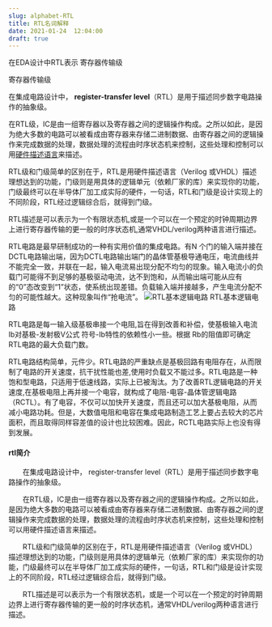 ```yaml
---
slug: alphabet-RTL
title: RTL名词解释
date: 2021-01-24  12:04:00
draft: true
---
```


在EDA设计中RTL表示 寄存器传输级

寄存器传输级

在集成电路设计中， **register-transfer level**（RTL）是用于描述同步数字电路操作的抽象级。

在RTL级，IC是由一组寄存器以及寄存器之间的逻辑操作构成。之所以如此，是因为绝大多数的电路可以被看成由寄存器来存储二进制数据、由寄存器之间的逻辑操作来完成数据的处理，数据处理的流程由时序状态机来控制，这些处理和控制可以用[硬件描述语言](https://baike.baidu.com/item/硬件描述语言)来描述。

RTL级和门级简单的区别在于，RTL是用硬件描述语言（Verilog 或VHDL）描述理想达到的功能，门级则是用具体的逻辑单元（依赖厂家的库）来实现你的功能，门级最终可以在半导体厂加工成实际的硬件，一句话，RTL和门级是设计实现上的不同阶段，RTL经过逻辑综合后，就得到门级。

RTL描述是可以表示为一个有限状态机,或是一个可以在一个预定的时钟周期边界上进行寄存器传输的更一般的时序状态机,通常VHDL/verilog两种语言进行描述。

RTL电路是最早研制成功的一种有实用价值的集成电路。有N 个门的输入端并接在DCTL电路输出端，因为DCTL电路输出端门的晶体管基极导通电压，电流曲线并不能完全一致，并联在一起，输入电流易出现分配不均匀的现象。输入电流小的负载门可能得不到足够的基极驱动电流，达不到饱和，从而输出端可能从应有的“0”态改变到“1”状态，使系统出现差错。负载输入端并接越多，产生电流分配不匀的可能性越大。这种现象叫作“抢电流”。
![RTL基本逻辑电路](https://tva1.sinaimg.cn/large/0081Kckwgy1gmbqgqw7jnj306404gt8l.jpg)
RTL基本逻辑电路

RTL电路是每一输入级基极串接一个电阻,旨在得到改善和补偿，使基极输入电流 Ib对基极-发射极V公式 符号-Ib特性的依赖性小一些。根据 Rb的阻值即可确定RTL电路的最大负载门数。

RTL电路结构简单，元件少。RTL电路的严重缺点是基极回路有电阻存在，从而限制了电路的开关速度，抗干扰性能也差,使用时负载又不能过多。RTL电路是一种饱和型电路，只适用于低速线路，实际上已被淘汰。为了改善RTL逻辑电路的开关速度,在基极电阻上再并接一个电容，就构成了电阻-电容-晶体管逻辑电路（RCTL）。有了电容，不仅可以加快开关速度，而且还可以加大基极电阻，从而减小电路功耗。但是，大数值电阻和电容在集成电路制造工艺上要占去较大的芯片面积，而且取得同样容差值的设计也比较困难。因此，RCTL电路实际上也没有得到发展。





#### rtl简介

　　在集成电路设计中， register-transfer level（RTL）是用于描述同步数字电路操作的抽象级。

　　在RTL级，IC是由一组寄存器以及寄存器之间的逻辑操作构成。之所以如此，是因为绝大多数的电路可以被看成由寄存器来存储二进制数据、由寄存器之间的逻辑操作来完成数据的处理，数据处理的流程由时序状态机来控制，这些处理和控制可以用硬件描述语言来描述。

　　RTL级和门级简单的区别在于，RTL是用硬件描述语言（Verilog 或VHDL）描述理想达到的功能，门级则是用具体的逻辑单元（依赖厂家的库）来实现你的功能，门级最终可以在半导体厂加工成实际的硬件，一句话，RTL和门级是设计实现上的不同阶段，RTL经过逻辑综合后，就得到门级。

　　RTL描述是可以表示为一个有限状态机，或是一个可以在一个预定的时钟周期边界上进行寄存器传输的更一般的时序状态机，通常VHDL/verilog两种语言进行描述。